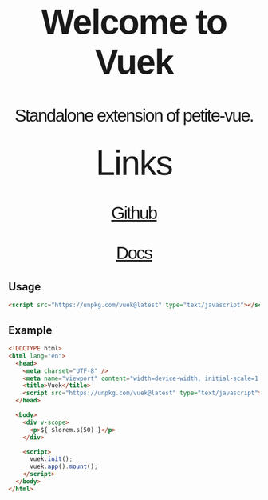 <h1 style="font-size: 5em; letter-spacing: -2px; font-family: Georgia, sans-serif;" align="center">
   Welcome to <strong>Vuek</strong>
</h1>

<p align="center" style="font-size: 2.5em; letter-spacing: -2px; font-family: Georgia, sans-serif;" >
    Standalone extension of petite-vue.
</p>

<p
  align="center"
  style="font-size: 2.5em; letter-spacing: -2px; font-family: Georgia, sans-serif;"
>
  <span style="font-size: 2em;">Links</span>
  <br /><br />
  <a href="https://github.com/hlop3z/vuek" target="_blank"> Github </a>
  <br /><br />
  <a href="https://hlop3z.github.io/vuek/" target="_blank"> Docs </a>
</p>

## Usage

```html
<script src="https://unpkg.com/vuek@latest" type="text/javascript"></script>
```

## Example

```html
<!DOCTYPE html>
<html lang="en">
  <head>
    <meta charset="UTF-8" />
    <meta name="viewport" content="width=device-width, initial-scale=1.0" />
    <title>Vuek</title>
    <script src="https://unpkg.com/vuek@latest" type="text/javascript"></script>
  </head>

  <body>
    <div v-scope>
      <p>${ $lorem.s(50) }</p>
    </div>

    <script>
      vuek.init();
      vuek.app().mount();
    </script>
  </body>
</html>
```
